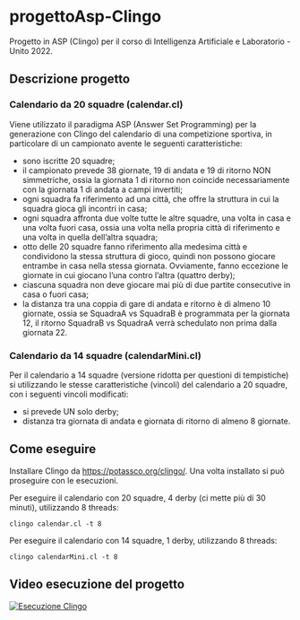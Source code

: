 # progettoAsp-Clingo
Progetto in ASP (Clingo) per il corso di Intelligenza Artificiale e Laboratorio - Unito 2022.

## Descrizione progetto

### Calendario da 20 squadre (calendar.cl)

Viene utilizzato il paradigma ASP (Answer Set Programming) per la generazione con Clingo del calendario di una competizione sportiva, in particolare
di un campionato avente le seguenti caratteristiche:
- sono iscritte 20 squadre;
- il campionato prevede 38 giornate, 19 di andata e 19 di ritorno NON
simmetriche, ossia la giornata 1 di ritorno non coincide necessariamente con la
giornata 1 di andata a campi invertiti;
- ogni squadra fa riferimento ad una città, che offre la struttura in cui la squadra
gioca gli incontri in casa;
- ogni squadra affronta due volte tutte le altre squadre, una volta in casa e una
volta fuori casa, ossia una volta nella propria città di riferimento e una volta in
quella dell’altra squadra;
- otto delle 20 squadre fanno riferimento alla medesima città e condividono la
stessa struttura di gioco, quindi non possono giocare entrambe in casa nella
stessa giornata. Ovviamente, fanno eccezione le giornate in cui giocano
l’una contro l’altra (quattro derby);
- ciascuna squadra non deve giocare mai più di due partite consecutive in casa o fuori casa;
- la distanza tra una coppia di gare di andata e ritorno è di almeno 10 giornate, ossia se SquadraA vs SquadraB è programmata per la giornata 12, il ritorno 
SquadraB vs SquadraA verrà schedulato non prima dalla giornata 22.

### Calendario da 14 squadre (calendarMini.cl)

Per il calendario a 14 squadre (versione ridotta per questioni di tempistiche) si utilizzando le stesse caratteristiche (vincoli)
del calendario a 20 squadre, con i seguenti vincoli modificati:
- si prevede UN solo derby;
- distanza tra giornata di andata e giornata di ritorno di almeno 8 giornate.

## Come eseguire

Installare Clingo da https://potassco.org/clingo/. Una volta installato si può proseguire con le esecuzioni.

Per eseguire il calendario con 20 squadre, 4 derby (ci mette più di 30 minuti), utilizzando 8 threads:
```
clingo calendar.cl -t 8
```

Per eseguire il calendario con 14 squadre, 1 derby, utilizzando 8 threads:
```
clingo calendarMini.cl -t 8
```

## Video esecuzione del progetto
[![Esecuzione Clingo](https://img.youtube.com/vi/Yx1lK06EtuQ/0.jpg)](https://www.youtube.com/watch?v=Yx1lK06EtuQ "Esecuzione Clingo")
